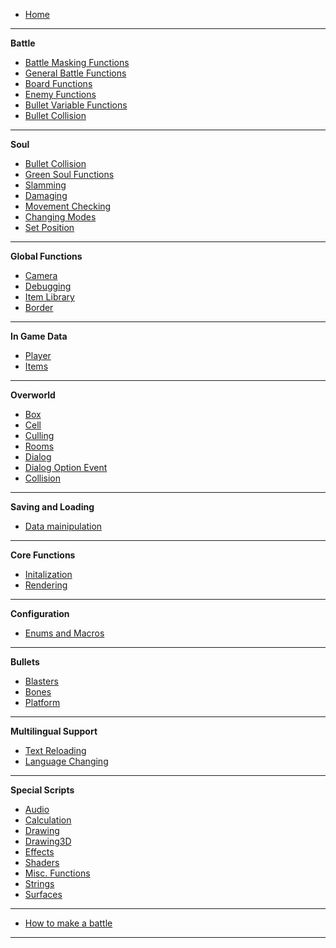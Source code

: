 -    [Home](README)

---

**Battle**

-    [Battle Masking Functions](Battle-Masking-Functions)
-    [General Battle Functions](General-Battle-Functions)
-    [Board Functions](Board-Functions)
-    [Enemy Functions](Enemy-Functions)
-    [Bullet Variable Functions](Bullet-Variable-Functions)
-    [Bullet Collision](Bullet-Collision)

---

**Soul**

-    [Bullet Collision](Bullet-Collision)
-    [Green Soul Functions](Green-Soul-Functions)
-    [Slamming](Slamming)
-    [Damaging](Damaging)
-    [Movement Checking](Movement-Checking)
-    [Changing Modes](Changing-Modes)
-    [Set Position](Set-Position)

---

**Global Functions**

-    [Camera](Camera)
-    [Debugging](Debugging)
-    [Item Library](Item-Library)
-    [Border](Border)

---

**In Game Data**

-    [Player](Player)
-    [Items](Items)

---

**Overworld**

-    [Box](Box)
-    [Cell](Cell)
-    [Culling](Culling)
-    [Rooms](Rooms)
-    [Dialog](Dialog)
-    [Dialog Option Event](Dialog-Option-Event)
-    [Collision](Collision)

---

**Saving and Loading**

-    [Data mainipulation](Data-mainipulation)

---

**Core Functions**

-    [Initalization](Initalization)
-    [Rendering](Rendering)

---

**Configuration**

-    [Enums and Macros](Enums-and-Macros)

---

**Bullets**

-    [Blasters](Blasters)
-    [Bones](Bones)
-    [Platform](Platform)

---

**Multilingual Support**

-    [Text Reloading](Text-Reloading)
-    [Language Changing](Language-Changing)

---

**Special Scripts**

-    [Audio](Audio)
-    [Calculation](Calculation)
-    [Drawing](Drawing)
-    [Drawing3D](Drawing3D)
-    [Effects](Effects)
-    [Shaders](Shaders)
-    [Misc. Functions](Misc.-Functions)
-    [Strings](Strings)
-    [Surfaces](Surfaces)

---

-    [How to make a battle](How-to-make-a-battle)

---

